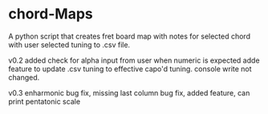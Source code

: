 # chord-Maps
A python script that creates fret board map with notes for selected chord with user selected tuning to .csv file.

v0.2 added check for alpha input from user when numeric is expected 
     adde feature to update .csv tuning to effective capo'd tuning. console write not changed.

v0.3 enharmonic bug fix, missing last column bug fix, added feature, can print pentatonic scale
